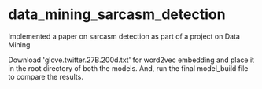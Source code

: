# data_mining_sarcasm_detection
Implemented a paper on sarcasm detection as part of a project on Data Mining

Download 'glove.twitter.27B.200d.txt' for word2vec embedding and place it in the root directory of both the models. 
And, run the final model_build file to compare the results. 
